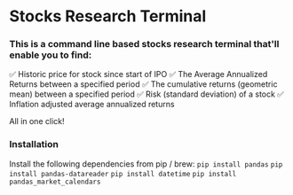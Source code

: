 # Stocks Research Terminal

### This is a command line based stocks research terminal that'll enable you to find:

✅ Historic price for stock since start of IPO
✅ The Average Annualized Returns between a specified period
✅ The cumulative returns (geometric mean) between a specified period
✅ Risk (standard deviation) of a stock
✅ Inflation adjusted average annualized returns

All in one click!

### Installation
Install the following dependencies from pip / brew:
`pip install pandas`
`pip install pandas-datareader`
`pip install datetime`
`pip install pandas_market_calendars`
